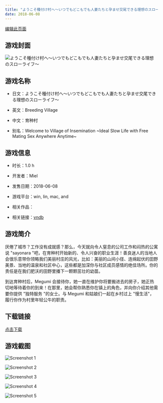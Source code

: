 ```yaml
---
title: "ようこそ種付け村へ～いつでもどこもでも人妻たちと孕ませ交尾できる理想のスローライフ～"
date: 2018-06-08
---
```

[编辑此页面](https://github.com/ACG-3/ADV3-source/blob/main/source/_posts/%E3%82%88%E3%81%86%E3%81%93%E3%81%9D%E7%A8%AE%E4%BB%98%E3%81%91%E6%9D%91%E3%81%B8%EF%BD%9E%E3%81%84%E3%81%A4%E3%81%A7%E3%82%82%E3%81%A9%E3%81%93%E3%82%82%E3%81%A7%E3%82%82%E4%BA%BA%E5%A6%BB%E3%81%9F%E3%81%A1%E3%81%A8%E5%AD%95%E3%81%BE%E3%81%9B%E4%BA%A4%E5%B0%BE%E3%81%A7%E3%81%8D%E3%82%8B%E7%90%86%E6%83%B3%E3%81%AE%E3%82%B9%E3%83%AD%E3%83%BC%E3%83%A9%E3%82%A4%E3%83%95%EF%BD%9E.md)

## 游戏封面

![ようこそ種付け村へ～いつでもどこもでも人妻たちと孕ませ交尾できる理想のスローライフ～](https%3A//pan.timero.xyz/onedrive/img_lib_001/%E3%82%88%E3%81%86%E3%81%93%E3%81%9D%E7%A8%AE%E4%BB%98%E3%81%91%E6%9D%91%E3%81%B8%EF%BD%9E%E3%81%84%E3%81%A4%E3%81%A7%E3%82%82%E3%81%A9%E3%81%93%E3%82%82%E3%81%A7%E3%82%82%E4%BA%BA%E5%A6%BB%E3%81%9F%E3%81%A1%E3%81%A8%E5%AD%95%E3%81%BE%E3%81%9B%E4%BA%A4%E5%B0%BE%E3%81%A7%E3%81%8D%E3%82%8B%E7%90%86%E6%83%B3%E3%81%AE%E3%82%B9%E3%83%AD%E3%83%BC%E3%83%A9%E3%82%A4%E3%83%95%EF%BD%9E_cover.avif)


## 游戏名称

- 日文：ようこそ種付け村へ～いつでもどこもでも人妻たちと孕ませ交尾できる理想のスローライフ～
- 英文：Breeding Village
- 中文：育种村

- 别名：Welcome to Village of Insemination ~Ideal Slow Life with Free Mating Sex Anywhere Anytime~


## 游戏信息

- 时长：1.0 h
- 开发者：Miel
- 发售日期：2018-06-08
- 游戏平台：win, lin, mac, and
- 相关作品：

- 相关链接：[vndb](https://vndb.org/v23154)


## 游戏简介

厌倦了城市？工作没有成就感？那么，今天就向令人窒息的公司工作和闷热的公寓说 "sayonara "吧，在育种村开始新的、令人兴奋的职业生涯！善良迷人的当地人会很乐意带你领略我们美丽村庄的风光，比如：美丽的山间小径、连绵起伏的田野美景、当地的温泉和社区中心，这些都是加深你与社区成员感情的绝佳场所。你的责任是在我们肥沃的田野里播下一颗颗茁壮的幼苗。

到达育种村后，Megumi 会接待你，她一直在维护你将要搬进去的房子，她正热切地等待着你的到来！在那里，她会帮你熟悉你在镇上的角色，并向你介绍其他需要你提供 "独特服务 "的女士。与 Megumi 和姑娘们一起在乡村过上 "慢生活"，履行你作为村里年轻公牛的职责。




## 下载链接

[点击下载](https://pan.timero.xyz/onedrive/adv_lib_001/%E3%82%88%E3%81%86%E3%81%93%E3%81%9D%E7%A8%AE%E4%BB%98%E3%81%91%E6%9D%91%E3%81%B8%EF%BD%9E%E3%81%84%E3%81%A4%E3%81%A7%E3%82%82%E3%81%A9%E3%81%93%E3%82%82%E3%81%A7%E3%82%82%E4%BA%BA%E5%A6%BB%E3%81%9F%E3%81%A1%E3%81%A8%E5%AD%95%E3%81%BE%E3%81%9B%E4%BA%A4%E5%B0%BE%E3%81%A7%E3%81%8D%E3%82%8B%E7%90%86%E6%83%B3%E3%81%AE%E3%82%B9%E3%83%AD%E3%83%BC%E3%83%A9%E3%82%A4%E3%83%95%EF%BD%9E)


## 游戏截图


![Screenshot 1](https%3A//pan.timero.xyz/onedrive/img_lib_001/%E3%82%88%E3%81%86%E3%81%93%E3%81%9D%E7%A8%AE%E4%BB%98%E3%81%91%E6%9D%91%E3%81%B8%EF%BD%9E%E3%81%84%E3%81%A4%E3%81%A7%E3%82%82%E3%81%A9%E3%81%93%E3%82%82%E3%81%A7%E3%82%82%E4%BA%BA%E5%A6%BB%E3%81%9F%E3%81%A1%E3%81%A8%E5%AD%95%E3%81%BE%E3%81%9B%E4%BA%A4%E5%B0%BE%E3%81%A7%E3%81%8D%E3%82%8B%E7%90%86%E6%83%B3%E3%81%AE%E3%82%B9%E3%83%AD%E3%83%BC%E3%83%A9%E3%82%A4%E3%83%95%EF%BD%9E_Screenshot_1.avif)

![Screenshot 2](https%3A//pan.timero.xyz/onedrive/img_lib_001/%E3%82%88%E3%81%86%E3%81%93%E3%81%9D%E7%A8%AE%E4%BB%98%E3%81%91%E6%9D%91%E3%81%B8%EF%BD%9E%E3%81%84%E3%81%A4%E3%81%A7%E3%82%82%E3%81%A9%E3%81%93%E3%82%82%E3%81%A7%E3%82%82%E4%BA%BA%E5%A6%BB%E3%81%9F%E3%81%A1%E3%81%A8%E5%AD%95%E3%81%BE%E3%81%9B%E4%BA%A4%E5%B0%BE%E3%81%A7%E3%81%8D%E3%82%8B%E7%90%86%E6%83%B3%E3%81%AE%E3%82%B9%E3%83%AD%E3%83%BC%E3%83%A9%E3%82%A4%E3%83%95%EF%BD%9E_Screenshot_2.avif)

![Screenshot 3](https%3A//pan.timero.xyz/onedrive/img_lib_001/%E3%82%88%E3%81%86%E3%81%93%E3%81%9D%E7%A8%AE%E4%BB%98%E3%81%91%E6%9D%91%E3%81%B8%EF%BD%9E%E3%81%84%E3%81%A4%E3%81%A7%E3%82%82%E3%81%A9%E3%81%93%E3%82%82%E3%81%A7%E3%82%82%E4%BA%BA%E5%A6%BB%E3%81%9F%E3%81%A1%E3%81%A8%E5%AD%95%E3%81%BE%E3%81%9B%E4%BA%A4%E5%B0%BE%E3%81%A7%E3%81%8D%E3%82%8B%E7%90%86%E6%83%B3%E3%81%AE%E3%82%B9%E3%83%AD%E3%83%BC%E3%83%A9%E3%82%A4%E3%83%95%EF%BD%9E_Screenshot_3.avif)

![Screenshot 4](https%3A//pan.timero.xyz/onedrive/img_lib_001/%E3%82%88%E3%81%86%E3%81%93%E3%81%9D%E7%A8%AE%E4%BB%98%E3%81%91%E6%9D%91%E3%81%B8%EF%BD%9E%E3%81%84%E3%81%A4%E3%81%A7%E3%82%82%E3%81%A9%E3%81%93%E3%82%82%E3%81%A7%E3%82%82%E4%BA%BA%E5%A6%BB%E3%81%9F%E3%81%A1%E3%81%A8%E5%AD%95%E3%81%BE%E3%81%9B%E4%BA%A4%E5%B0%BE%E3%81%A7%E3%81%8D%E3%82%8B%E7%90%86%E6%83%B3%E3%81%AE%E3%82%B9%E3%83%AD%E3%83%BC%E3%83%A9%E3%82%A4%E3%83%95%EF%BD%9E_Screenshot_4.avif)

![Screenshot 5](https%3A//pan.timero.xyz/onedrive/img_lib_001/%E3%82%88%E3%81%86%E3%81%93%E3%81%9D%E7%A8%AE%E4%BB%98%E3%81%91%E6%9D%91%E3%81%B8%EF%BD%9E%E3%81%84%E3%81%A4%E3%81%A7%E3%82%82%E3%81%A9%E3%81%93%E3%82%82%E3%81%A7%E3%82%82%E4%BA%BA%E5%A6%BB%E3%81%9F%E3%81%A1%E3%81%A8%E5%AD%95%E3%81%BE%E3%81%9B%E4%BA%A4%E5%B0%BE%E3%81%A7%E3%81%8D%E3%82%8B%E7%90%86%E6%83%B3%E3%81%AE%E3%82%B9%E3%83%AD%E3%83%BC%E3%83%A9%E3%82%A4%E3%83%95%EF%BD%9E_Screenshot_5.avif)

